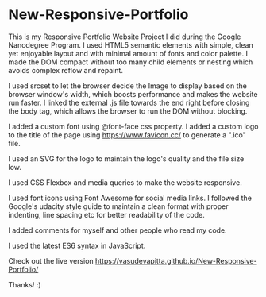 # New-Responsive-Portfolio

This is my Responsive Portfolio Website Project I did during the Google Nanodegree Program. I used HTML5 semantic elements with simple, clean yet enjoyable layout and with minimal amount of fonts and color palette. I made the DOM compact without too many child elements or nesting which avoids complex reflow and repaint.
 
I used srcset to let the browser decide the Image to display based on the browser window's width, which boosts performance and makes the website run faster.
I linked the external .js file towards the end right before closing the body tag, which allows the browser to run the DOM without blocking.

I added a custom font using @font-face css property. I added a custom logo to the title of the page using https://www.favicon.cc/ to generate a ".ico" file.

I used an SVG for the logo to maintain the logo's quality and the file size low.

I used CSS Flexbox and media queries to make the website responsive.

I used font icons using Font Awesome for social media links.
I followed the Google's udacity style guide to maintain a clean format with proper indenting, line spacing etc for better readability of the code.

I added comments for myself and other people who read my code.

I used the latest ES6 syntax in JavaScript.

Check out the live version
https://vasudevapitta.github.io/New-Responsive-Portfolio/

Thanks! :)
